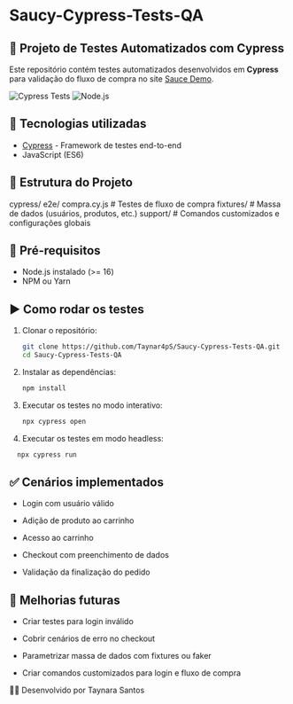 # Saucy-Cypress-Tests-QA
## 🧪 Projeto de Testes Automatizados com Cypress

Este repositório contém testes automatizados desenvolvidos em **Cypress** para validação do fluxo de compra no site [Sauce Demo](https://www.saucedemo.com/).


![Cypress Tests](https://img.shields.io/badge/Cypress-Tests-green)
![Node.js](https://img.shields.io/badge/Node-16.x-brightgreen)

## 🚀 Tecnologias utilizadas
- [Cypress](https://www.cypress.io/) - Framework de testes end-to-end
- JavaScript (ES6)

## 📂 Estrutura do Projeto
cypress/
e2e/
compra.cy.js # Testes de fluxo de compra
fixtures/ # Massa de dados (usuários, produtos, etc.)
support/ # Comandos customizados e configurações globais
## 🔧 Pré-requisitos
- Node.js instalado (>= 16)
- NPM ou Yarn

## ▶️ Como rodar os testes
1. Clonar o repositório:
   ```bash
   git clone https://github.com/Taynar4pS/Saucy-Cypress-Tests-QA.git
   cd Saucy-Cypress-Tests-QA

2. Instalar as dependências:
   ```bash
   npm install

3. Executar os testes no modo interativo:
   ```bash
   npx cypress open

4. Executar os testes em modo headless:
 ```bash
   npx cypress run
```
## ✅ Cenários implementados

- Login com usuário válido

- Adição de produto ao carrinho

- Acesso ao carrinho

- Checkout com preenchimento de dados

- Validação da finalização do pedido

## 📌 Melhorias futuras

- Criar testes para login inválido

- Cobrir cenários de erro no checkout

- Parametrizar massa de dados com fixtures ou faker

- Criar comandos customizados para login e fluxo de compra

👩‍💻 Desenvolvido por Taynara Santos
